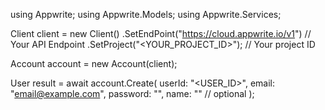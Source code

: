 using Appwrite;
using Appwrite.Models;
using Appwrite.Services;

Client client = new Client()
    .SetEndPoint("https://cloud.appwrite.io/v1") // Your API Endpoint
    .SetProject("&lt;YOUR_PROJECT_ID&gt;"); // Your project ID

Account account = new Account(client);

User result = await account.Create(
    userId: "<USER_ID>",
    email: "email@example.com",
    password: "",
    name: "<NAME>" // optional
);
